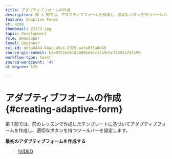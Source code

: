 ```yaml
---
title: アダプティブフオームの作成
description: 第 1 部では、アダプティブフォームを作成し、適切なボタンを持つツールバーを追加して設定します。
feature: Adaptive Forms
kt: 4208
thumbnail: 22173.jpg
topic: Development
role: Developer
level: Beginner
exl-id: de3a0444-64ae-45a1-8329-aafa6f5add49
source-git-commit: b3e9251bdb18a008be95c1fa9e5c79252a74fc98
workflow-type: tm+mt
source-wordcount: '47'
ht-degree: 12%

---
```


# アダプティブフオームの作成 {#creating-adaptive-form}

第 1 部では、前のレッスンで作成したテンプレートに基づいてアダプティブフォームを作成し、適切なボタンを持つツールバーを設定します。

**最初のアダプティブフォームを作成する**

>[!VIDEO](https://video.tv.adobe.com/v/22173?quality=12&learn=on)
